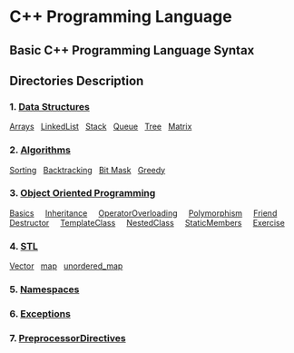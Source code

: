 # C++ Programming Language
## Basic C++ Programming Language Syntax
## Directories Description

### 1. [Data Structures](https://github.com/najm09/CPP/tree/master/DataStructures)
  [Arrays](https://github.com/najm09/CPP/tree/master/DataStructures/Array) &nbsp;
  [LinkedList](https://github.com/najm09/CPP/tree/master/DataStructures/LinkedList) &nbsp;
  [Stack](https://github.com/najm09/CPP/tree/master/DataStructures/Stack) &nbsp;
  [Queue](https://github.com/najm09/CPP/tree/master/DataStructures/Queue) &nbsp;
  [Tree](https://github.com/najm09/CPP/tree/master/DataStructures/Tree) &nbsp;
  [Matrix](https://github.com/najm09/CPP/tree/master/DataStructures/Matrix)
### 2. [Algorithms](https://github.com/najm09/CPP/tree/master/Algorithms)
  [Sorting](https://github.com/najm09/CPP/tree/master/Algorithms/Sorting) &nbsp;
  [Backtracking](https://github.com/najm09/CPP/tree/master/Algorithms/BackTracking) &nbsp;
  [Bit Mask](https://github.com/najm09/CPP/tree/master/Algorithms/BitMask) &nbsp;
  [Greedy](https://github.com/najm09/CPP/tree/master/Algorithms/Greedy) &nbsp;
### 3. [Object Oriented Programming](https://github.com/najm09/CPP/tree/master/OOP)
  [Basics](https://github.com/najm09/CPP/tree/master/OOP/Basics) &nbsp;  &nbsp;
  [Inheritance](https://github.com/najm09/CPP/tree/master/OOP/Inheritance) &nbsp;  &nbsp;
  [OperatorOverloading](https://github.com/najm09/CPP/tree/master/OOP/OperatorOverLoading) &nbsp;  &nbsp;
  [Polymorphism](https://github.com/najm09/CPP/tree/master/OOP/Polymorphism) &nbsp;  &nbsp;
  [Friend](https://github.com/najm09/CPP/tree/master/OOP/Friend) <br/>
  [Destructor](https://github.com/najm09/CPP/tree/master/OOP/Destructor) &nbsp;  &nbsp;
  [TemplateClass](https://github.com/najm09/CPP/tree/master/OOP/TemplateClass) &nbsp;  &nbsp;
  [NestedClass](https://github.com/najm09/CPP/tree/master/OOP/NestedClass) &nbsp;  &nbsp;
  [StaticMembers](https://github.com/najm09/CPP/tree/master/OOP/StaticMembers) &nbsp;  &nbsp;
  [Exercise](https://github.com/najm09/CPP/tree/master/OOP/Exercise) &nbsp;  &nbsp;
### 4. [STL](https://github.com/najm09/CPP/tree/master/STL)
  [Vector](https://github.com/najm09/CPP/tree/master/STL/Vector/) &nbsp;
  [map](https://github.com/najm09/CPP/tree/master/STL/map) &nbsp;
  [unordered_map](https://github.com/najm09/CPP/tree/master/STL/unordered_map) &nbsp;
### 5. [Namespaces](https://github.com/najm09/CPP/tree/master/Namespaces)
### 6. [Exceptions](https://github.com/najm09/CPP/tree/master/Exceptions)
### 7. [PreprocessorDirectives](https://github.com/najm09/CPP/tree/master/PreprocessorDirectives)
